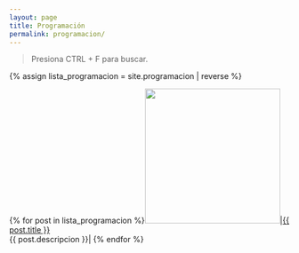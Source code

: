 ```yaml
---
layout: page
title: Programación
permalink: programacion/
---
```


> Presiona CTRL + F para buscar.

{% assign lista_programacion = site.programacion | reverse %}

{% for post in lista_programacion %}<a href="{{ post.url }}"><img src="{{ post.baner }}" width="243"></a>|<a href="{{ post.url }}">{{ post.title }}</a><br>{{ post.descripcion }}|
{% endfor %}